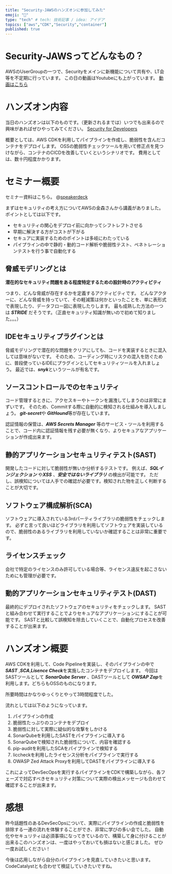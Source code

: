 ```yaml
---
title: "Security-JAWSのハンズオンに参加してみた"
emoji: "👋"
type: "tech" # tech: 技術記事 / idea: アイデア
topics: ["aws","CDK","Security","container"]
published: true
---
```


# Security-JAWSってどんなもの？

AWSのUserGroupの一つで、Securityをメインに新機能について共有や、LT会等を不定期に行っています。
この日の動画はYoutubeにも上がっています。
[動画はこちら](https://www.youtube.com/live/8NIpg1uGUSk?feature=share)



# ハンズオン内容

当日のハンズオンは以下のものです。（更新されるまでは）いつでも出来るので興味があればぜひやってみてください。
[Security for Developers](https://catalog.workshops.aws/sec4devs/ja-JP/module1)

概要としては、AWS CDKを利用してパイプラインを作成し、脆弱性を含んだコンテナをデプロイします。
OSSの脆弱性チェックツールを用いて修正点を見つけながら、コンテナのCICDを改善していくというシナリオです。
費用としては、数十円程度かかります。


# セミナー概要

セミナー資料はこちら。
@[speakerdeck](0105788bc38e41a185d4e996cf6276df)

まずはセキュリティの考え方についてAWSの金森さんから講義がありました。
ポイントとしては以下です。

* セキュリティの関心をデプロイ前に向かってシフトレフトさせる
* 早期に解決する方がコストが下がる
* セキュアに実装するためのポイントは多岐にわたっている
* パイプラインの中で静的・動的コード解析や脆弱性テスト、ペネトレーションテストを行う事で自動化する

## 脅威モデリングとは

**潜在的なセキュリティ問題をある程度特定するための設計時のアクティビティ**

つまり、どんな脅威が存在するかを定義するアクティビティです。
どんなアクターに、どんな脅威を持っていて、その軽減策は何かといったことを、単に表形式で表現したり、データフロー図に表現したりします。
最も成熟した方法の一つは ***STRIDE*** だそうです。（正直セキュリティ知識が無いので初めて知りました。。。）


## IDEセキュリティプラグインとは

脅威モデリングで潜在的な問題をクリアにしても、コードを実装するときに混入しては意味がないです。
そのため、コーディング時にリスクの混入を防ぐために、普段使っているIDEにプラグインとしてセキュリティツールを入れましょう。
最近では、***snyk***というツールが有名です。


## ソースコントロールでのセキュリティ

コード管理するときに、アクセスキーやトークンを漏洩してしまうのは非常にまずいです。
そのため、Commitする際に自動的に検知される仕組みを導入しましょう。
***git-secret***や ***GitHound***等が存在しています。

認証情報の保管は、***AWS Secrets Manager*** 等のサービス・ツールを利用することで、コード内に認証情報を残す必要が無くなり、よりセキュアなアプリケーションが作成出来ます。


## 静的アプリケーションセキュリティテスト(SAST)

開発したコードに対して脆弱性が無いか分析するテストです。
例えば、***SQLインジェクション*** や***XSS*** 、***安全ではないライブラリ*** の検出が可能です。
ただし、誤検知については人手での確認が必要です。検知された物を正しく判断することが大切です。


## ソフトウェア構成解析(SCA)

ソフトウェアに導入されている3rdパーティライブラリの脆弱性をチェックします。
必ずと言って良いほどライブラリを利用してソフトウェアを実装しているので、脆弱性のあるライブラリを利用していないか確認することは非常に重要です。


## ライセンスチェック

会社で特定のライセンスのみ許可している場合等、ライセンス違反を起こさないためにも管理が必要です。


## 動的アプリケーションセキュリティテスト(DAST)

最終的にデプロイされたソフトウェアのセキュリティをチェックします。
SASTと組み合わせて実行することでよりセキュアなアプリケーションにすることが可能です。
SASTと比較して誤検知を除去していくことで、自動化プロセスを改善することが出来ます。



# ハンズオン概要

AWS CDKを利用して、Code Pipelineを実装し、そのパイプラインの中で ***SAST*** ,***SCA***,***Lisence Check***を実施したコンテナをデプロイします。
今回はSASTツールとして ***SonarQube Server*** 、DASTツールとして ***OWSAP Zap***を利用します。どちらもOSSのものになります。

所要時間はかなりゆっくりとやって3時間程度でした。

流れとしては以下のようになっています。
 1. パイプラインの作成
 2. 脆弱性たっぷりのコンテナをデプロイ
 3. 脆弱性に対して実際に疑似的な攻撃をしかける
 4. SonarQubeを利用したSASTをパイプラインに導入する
 5. SonarQubeで検知された脆弱性について、内容を確認する
 6. pip-auditを利用したSCAをパイプラインで検知する
 7. liccheckを利用したライセンス分析をパイプラインで実行する
 8. OWASP Zed Attack Proxyを利用してDASTをパイプラインに導入する

これによってDevSecOpsを実行するパイプラインをCDKで構築しながら、各フェーズで対応すべきセキュリティ対策について実際の検出メッセージも合わせて確認することが出来ます。




# 感想

昨今話題性のあるDevSecOpsについて、実際にパイプラインの作成と脆弱性を排除する一連の流れを体験することができ、非常に学びの多い会でした。
自動化やセキュリティは必須事項になってきているので、構築して身に付けることが出来るこのハンズオンは、一度はやっておいても損はないと感じました。
ぜひ一度お試しください！

今後は応用しながら自分のパイプラインを見直していきたいと思います。
CodeCatalystとも合わせて検証していきたいですね。
